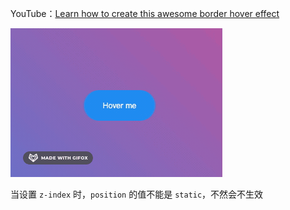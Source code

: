 YouTube：[Learn how to create this awesome border hover effect](https://alicalimli.hashnode.dev/learn-how-to-create-this-awesome-border-hover-effect)

![](demo.gif)

当设置 `z-index` 时，`position` 的值不能是 `static`，不然会不生效
